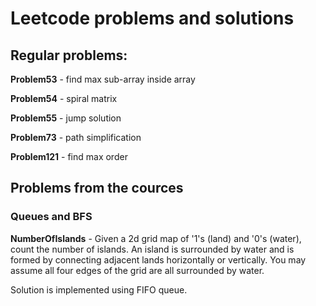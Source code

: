 # Leetcode problems and solutions

## Regular problems:

**Problem53** - find max sub-array inside array

**Problem54** - spiral matrix

**Problem55** - jump solution

**Problem73** - path simplification 

**Problem121** - find max order

## Problems from the cources

### Queues and BFS

**NumberOfIslands** - Given a 2d grid map of '1's (land) and '0's (water), count the number of islands. An island is surrounded by water and is formed by connecting adjacent lands horizontally or vertically. You may assume all four edges of the grid are all surrounded by water.

Solution is implemented using FIFO queue.
                       